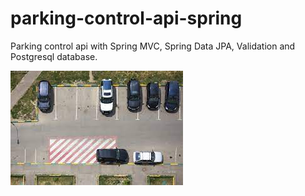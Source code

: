 # parking-control-api-spring
Parking control api with Spring MVC, Spring Data JPA, Validation and Postgresql database.

<p>
  <img src="./parking-spot.jpg">
<p/>
